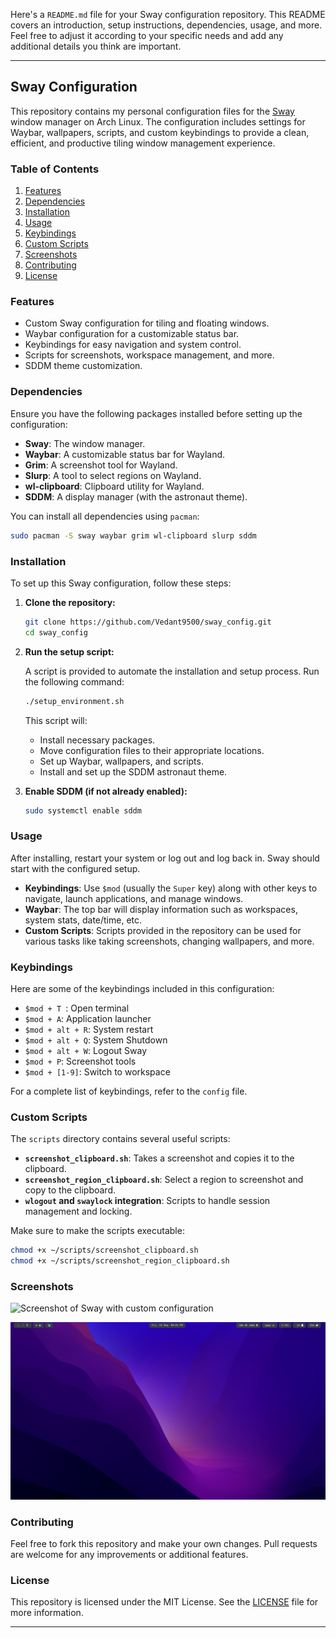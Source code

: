 Here's a `README.md` file for your Sway configuration repository. This README covers an introduction, setup instructions, dependencies, usage, and more. Feel free to adjust it according to your specific needs and add any additional details you think are important.

---

## Sway Configuration

This repository contains my personal configuration files for the [Sway](https://swaywm.org/) window manager on Arch Linux. The configuration includes settings for Waybar, wallpapers, scripts, and custom keybindings to provide a clean, efficient, and productive tiling window management experience.

### Table of Contents

1. [Features](#features)
2. [Dependencies](#dependencies)
3. [Installation](#installation)
4. [Usage](#usage)
5. [Keybindings](#keybindings)
6. [Custom Scripts](#custom-scripts)
7. [Screenshots](#screenshots)
8. [Contributing](#contributing)
9. [License](#license)

### Features

- Custom Sway configuration for tiling and floating windows.
- Waybar configuration for a customizable status bar.
- Keybindings for easy navigation and system control.
- Scripts for screenshots, workspace management, and more.
- SDDM theme customization.

### Dependencies

Ensure you have the following packages installed before setting up the configuration:

- **Sway**: The window manager.
- **Waybar**: A customizable status bar for Wayland.
- **Grim**: A screenshot tool for Wayland.
- **Slurp**: A tool to select regions on Wayland.
- **wl-clipboard**: Clipboard utility for Wayland.
- **SDDM**: A display manager (with the astronaut theme).

You can install all dependencies using `pacman`:

```bash
sudo pacman -S sway waybar grim wl-clipboard slurp sddm
```

### Installation

To set up this Sway configuration, follow these steps:

1. **Clone the repository:**

   ```bash
   git clone https://github.com/Vedant9500/sway_config.git
   cd sway_config
   ```

2. **Run the setup script:**

   A script is provided to automate the installation and setup process. Run the following command:

   ```bash
   ./setup_environment.sh
   ```

   This script will:

   - Install necessary packages.
   - Move configuration files to their appropriate locations.
   - Set up Waybar, wallpapers, and scripts.
   - Install and set up the SDDM astronaut theme.

3. **Enable SDDM (if not already enabled):**

   ```bash
   sudo systemctl enable sddm
   ```

### Usage

After installing, restart your system or log out and log back in. Sway should start with the configured setup.

- **Keybindings**: Use `$mod` (usually the `Super` key) along with other keys to navigate, launch applications, and manage windows.
- **Waybar**: The top bar will display information such as workspaces, system stats, date/time, etc.
- **Custom Scripts**: Scripts provided in the repository can be used for various tasks like taking screenshots, changing wallpapers, and more.

### Keybindings

Here are some of the keybindings included in this configuration:

- `$mod + T `: Open terminal
- `$mod + A`: Application launcher
- `$mod + alt + R`: System restart 
- `$mod + alt + Q`: System Shutdown
- `$mod + alt + W`: Logout Sway
- `$mod + P`: Screenshot tools
- `$mod + [1-9]`: Switch to workspace

For a complete list of keybindings, refer to the `config` file.

### Custom Scripts

The `scripts` directory contains several useful scripts:

- **`screenshot_clipboard.sh`**: Takes a screenshot and copies it to the clipboard.
- **`screenshot_region_clipboard.sh`**: Select a region to screenshot and copy to the clipboard.
- **`wlogout` and `swaylock` integration**: Scripts to handle session management and locking.

Make sure to make the scripts executable:

```bash
chmod +x ~/scripts/screenshot_clipboard.sh
chmod +x ~/scripts/screenshot_region_clipboard.sh
```

### Screenshots

![Screenshot of Sway with custom configuration](./screenshots/screenshot1.png)

![alt text](image.png)

### Contributing

Feel free to fork this repository and make your own changes. Pull requests are welcome for any improvements or additional features.

### License

This repository is licensed under the MIT License. See the [LICENSE](./LICENSE) file for more information.

---
